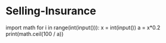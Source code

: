 # Selling-Insurance
import math
for i in range(int(input())):
    x = int(input())
    a = x*0.2
    print(math.ceil(100 / a))
